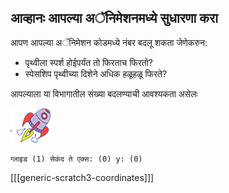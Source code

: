 ## आव्हानः आपल्या अॅनिमेशनमध्ये सुधारणा करा

आपण आपल्या अॅनिमेशन कोडमध्ये नंबर बदलू शकता जेणेकरुन:

+ पृथ्वीला स्पर्श होईपर्यंत तो फिरताच फिरतो?
+ स्पेसशिप पृथ्वीच्या दिशेने अधिक हळूहळू फिरते?

आपल्याला या विभागातील संख्या बदलण्याची आवश्यकता असेलः

![रॉकेटस्पीट स्प्राइट](images/sprite-spaceship.png)

```blocks3
ग्लाइड (1) सेकंद ते एक्स: (0) y: (0)
```

[[[generic-scratch3-coordinates]]]